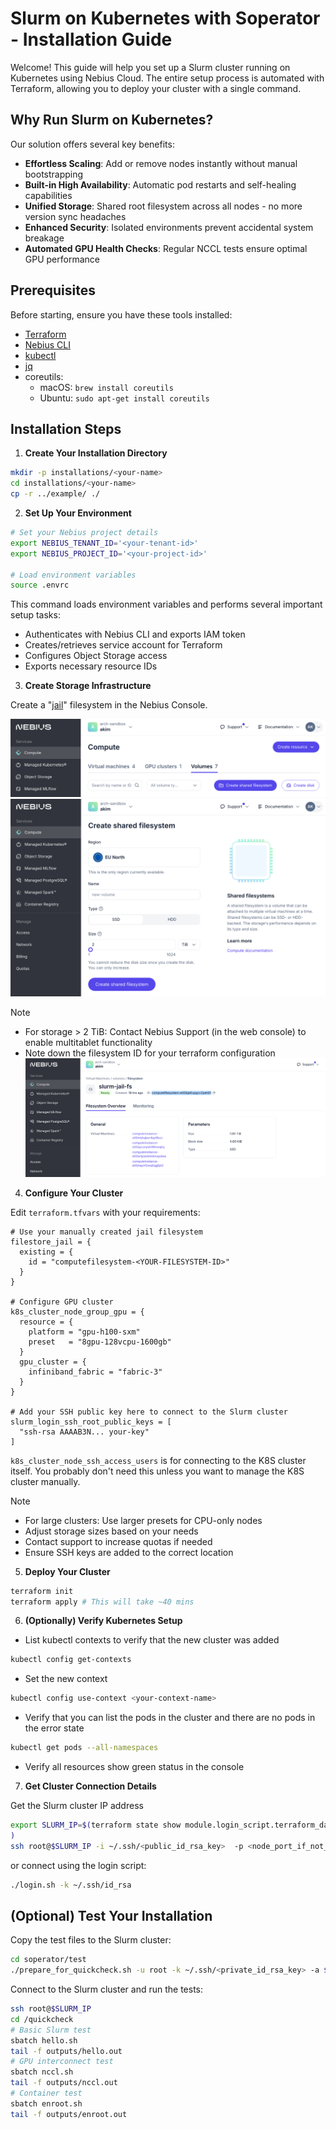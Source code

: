 # Slurm on Kubernetes with Soperator - Installation Guide

Welcome! This guide will help you set up a Slurm cluster running on Kubernetes using Nebius Cloud. The entire setup process is automated with Terraform, allowing you to deploy your cluster with a single command.

## Why Run Slurm on Kubernetes?

Our solution offers several key benefits:

- **Effortless Scaling**: Add or remove nodes instantly without manual bootstrapping
- **Built-in High Availability**: Automatic pod restarts and self-healing capabilities
- **Unified Storage**: Shared root filesystem across all nodes - no more version sync headaches
- **Enhanced Security**: Isolated environments prevent accidental system breakage
- **Automated GPU Health Checks**: Regular NCCL tests ensure optimal GPU performance

## Prerequisites

Before starting, ensure you have these tools installed:

- [Terraform](https://developer.hashicorp.com/terraform/tutorials/aws-get-started/install-cli)
- [Nebius CLI ](https://nebius.com/docs/cli/quickstart)
- [kubectl](https://kubernetes.io/docs/tasks/tools/)
- [jq](https://jqlang.github.io/jq/download/)
- coreutils: 
  - macOS: `brew install coreutils`
  - Ubuntu: `sudo apt-get install coreutils`



## Installation Steps

1. **Create Your Installation Directory**
```bash
mkdir -p installations/<your-name>
cd installations/<your-name>
cp -r ../example/ ./
```

2. **Set Up Your Environment**
```bash
# Set your Nebius project details
export NEBIUS_TENANT_ID='<your-tenant-id>'
export NEBIUS_PROJECT_ID='<your-project-id>'

# Load environment variables 
source .envrc
```

This command loads environment variables and performs several important setup tasks:
- Authenticates with Nebius CLI and exports IAM token
- Creates/retrieves service account for Terraform
- Configures Object Storage access
- Exports necessary resource IDs


3. **Create Storage Infrastructure**

Create a "[jail](https://en.wikipedia.org/wiki/FreeBSD_jail)" filesystem in the Nebius Console.

![Create Filesystem 1](imgs/create_fs_1.png)
![Create Filesystem 2](imgs/create_fs_2.png)

> [!NOTE] 
> - For storage > 2 TiB: Contact Nebius Support (in the web console) to enable multitablet functionality
> - Note down the filesystem ID for your terraform configuration
> ![Create Filesystem 2](imgs/create_fs_3.png)

4. **Configure Your Cluster**

Edit `terraform.tfvars` with your requirements:

```hcl
# Use your manually created jail filesystem
filestore_jail = {
  existing = {
    id = "computefilesystem-<YOUR-FILESYSTEM-ID>"
  }
}

# Configure GPU cluster
k8s_cluster_node_group_gpu = {
  resource = {
    platform = "gpu-h100-sxm"
    preset   = "8gpu-128vcpu-1600gb"
  }
  gpu_cluster = {
    infiniband_fabric = "fabric-3"
  }
}

# Add your SSH public key here to connect to the Slurm cluster 
slurm_login_ssh_root_public_keys = [
  "ssh-rsa AAAAB3N... your-key"
]
```

`k8s_cluster_node_ssh_access_users` is for connecting to the K8S cluster itself.
You probably don't need this unless you want to manage the K8S cluster manually.


> [!NOTE] 
> - For large clusters: Use larger presets for CPU-only nodes
> - Adjust storage sizes based on your needs
> - Contact support to increase quotas if needed
> - Ensure SSH keys are added to the correct location

5. **Deploy Your Cluster**
```bash
terraform init
terraform apply # This will take ~40 mins
```

6. **(Optionally) Verify Kubernetes Setup**
- List kubectl contexts to verify that the new cluster was added
```bash
kubectl config get-contexts
```

- Set the new context 
```bash
kubectl config use-context <your-context-name>
```

- Verify that you can list the pods in the cluster and there are no pods in the error state
```bash
kubectl get pods --all-namespaces
```

- Verify all resources show green status in the console

7. **Get Cluster Connection Details**

Get the Slurm cluster IP address
```bash
export SLURM_IP=$(terraform state show module.login_script.terraform_data.connection_ip | grep 'input' | grep -oE '[0-9]+\.[0-9]+\.[0-9]+\.[0-9]+' | head -n 1
)
ssh root@$SLURM_IP -i ~/.ssh/<public_id_rsa_key>  -p <node_port_if_not_default>
```

or connect using the login script:

```bash
./login.sh -k ~/.ssh/id_rsa
```


## (Optional) Test Your Installation

Copy the test files to the Slurm cluster:
```bash
cd soperator/test
./prepare_for_quickcheck.sh -u root -k ~/.ssh/<private_id_rsa_key> -a $SLURM_IP
```

Connect to the Slurm cluster and run the tests:

```bash
ssh root@$SLURM_IP
cd /quickcheck
# Basic Slurm test
sbatch hello.sh
tail -f outputs/hello.out    
# GPU interconnect test
sbatch nccl.sh
tail -f outputs/nccl.out
# Container test
sbatch enroot.sh
tail -f outputs/enroot.out
```
